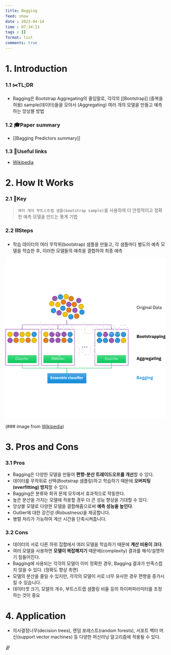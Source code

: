 ```yaml
---
title: Bagging
feed: show
date : 2023-04-14
time : 07:34:13
tags : []
format: list
comments: true
---
```


# 1. Introduction
### 1.1 ✂️TL;DR
- Bagging은 Bootstrap Aggregating의 줄임말로, 각각의 [[Bootstrap]] (중복을 허용) sample(데이터)들을 모아서 (Aggregating) 여러 개의 모델을 만들고 예측하는 앙상블 방법

### 1.2 🎓Paper summary
- [[Bagging Predictors summary]]

### 1.3 🔗Useful links
- [Wikipedia](https://en.wikipedia.org/wiki/Bootstrap_aggregating)

# 2. How It Works
### 2.1 🔑Key 

> `여러 개의 부트스트랩 샘플(bootstrap sample)`을 사용하여 더 안정적이고 정확한 예측 모델을 만드는 통계 기법

### 2.2 ⛓️Steps 
- 학습 데이터의 여러 무작위(bootstrap) 샘플을 만들고, 각 샘플마다 별도의 예측 모델을 학습한 후, 이러한 모델들의 예측을 결합하여 최종 예측

![](/attachments/Pasted_image_20230426074440_watermarked.png)

(\### image from [Wikipedia](https://en.wikipedia.org/wiki/Bootstrap_aggregating))


# 3. Pros and Cons
### 3.1 Pros
- Bagging은 다양한 모델을 만들어 **편향-분산 트레이드오프를 개선**할 수 있다.
- 데이터를 무작위로 선택(Bootstrap 샘플링)하고 학습하기 때문에 **오버피팅(overfitting) 방지**할 수 있다.
- Bagging은 분류와 회귀 문제 모두에서 효과적으로 작동한다.
- 높은 분산을 가지는 모델에 적용할 경우 더 큰 성능 향상을 기대할 수 있다.
- 앙상블 모델로 다양한 모델을 결합해줌으로써 **예측 성능을 높인다**.
- Outlier에 대한 강건성 (Robustness)을 제공합니다.
- 병렬 처리가 가능하여 계산 시간을 단축시켜줍니다.

### 3.2 Cons
- 데이터의 서로 다른 하위 집합에서 여러 모델을 학습하기 때문에 **계산 비용이 크다**.
- 여러 모델을 사용하면 **모델이 복잡해지기** 때문에(complexity) 결과를 해석/설명하기 힘들어진다.
- Bagging에 사용되는 각각의 모델이 이미 정확한 경우, Bagging 결과가 만족스럽지 않을 수 있다. (정확도 향상 측면)
- 모델의 분산을 줄일 수 있지만, 각각의 모델이 서로 너무 유사한 경우 편향을 증가시킬 수 있습니다.
- 데이터셋 크기, 모델의 개수, 부트스트랩 샘플링 비율 등의 하이퍼파라미터를 조정하는 것이 중요

# 4. Application
- 의사결정나무(decision trees), 랜덤 포레스트(random forests), 서포트 벡터 머신(support vector machines) 등 다양한 머신러닝 알고리즘에 적용될 수 있다.

_끝_
